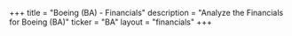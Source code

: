 +++
title = "Boeing (BA) - Financials"
description = "Analyze the Financials for Boeing (BA)"
ticker = "BA"
layout = "financials"
+++

